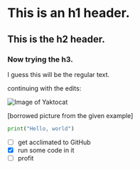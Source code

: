# This is an h1 header.
## This is the h2 header.
### Now trying the h3.
I guess this will be the regular text.

continuing with the edits:

![Image of Yaktocat](https://octodex.github.com/images/yaktocat.png)

[borrowed picture from the given example]

```python
print("Hello, world")
```
- [ ] get acclimated to GitHub
- [X] run some code in it
- [ ] profit
